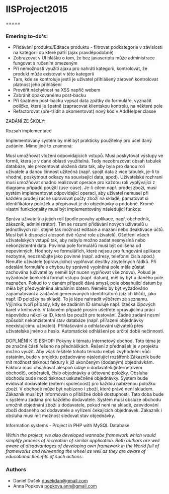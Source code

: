 # IISProject2015
=====

### Emering to-do's:
* Přidávání produktu/Editace produktu - filtrovat podkategorie v závislosti na kategorii do které patří (ajax pravděpodobně)
* Zobrazovat v UI hlášku o tom, že bez javascriptu může administrace fungovat s ručením omezeným
* Při nemožnosti využití ajaxu pro nahrátí kategorií, kontrolovat, že produkt může existovat v této kategorii
* Tam, kde se kontroluje jestli je uživatel přihlášený zároveň kontrolovat platnost jeho přihlášení
* Prověřit náchylnost na XSS napříč webem
* Zabránit opakovanému post-backu
* Při špatném post-backu vypsat data zpátky do formuláře, vyznačit políčko, které je špatně (zapracovat klientskou kontrolu, na některé pole
* Refactorovat (pře-třídit a okomentovat) nový kód v AddHelper.classe



ZADÁNÍ ZE ŠKOLY:

Rozsah implementace

Implementovaný systém by měl být prakticky použitelný pro účel daný zadáním. Mimo jiné to znamená:

Musí umožňovat vložení odpovídajících vstupů.
Musí poskytovat výstupy ve formě, která je v dané oblasti využitelná. Tedy nezobrazovat obsah tabulek databáze, ale prezentovat uložená data tak, aby byla pro danou roli uživatele a danou činnost užitečná (např. spojit data z více tabulek, je-li to vhodné, poskytnout odkazy na související data, apod).
Uživatelské rozhraní musí umožňovat snadno realizovat operace pro každou roli vyplývající z diagramu případů použití (use-case). Je-li cílem např. prodej zboží, musí systém implementovat odpovídající operaci, aby uživatel nemusel při každém prodeji ručně upravovat počty zboží na skladě, pamatovat si identifikátory položek a přepisovat je do objednávky a podobně.
Kromě vlastní funkcionality musí být implementovány následující funkce:

Správa uživatelů a jejich rolí (podle povahy aplikace, např. obchodník, zákazník, administrátor). Tím se rozumí přidávání nových uživatelů u jednotlivých rolí, stejně tak možnost editace a mazání nebo deaktivace účtů. Musí být k dispozici alespoň dvě různé role uživatelů.
Ošetření všech uživatelských vstupů tak, aby nebylo možno zadat nesmyslná nebo nekonzistentní data.
Povinná pole formulářů musí být odlišena od nepovinných.
Hodnoty ve formulářích, které nejsou pro fungování aplikace nezbytné, neoznačujte jako povinné (např. adresy, telefonní čísla apod.) Nenuťte uživatele (opravujícího) vyplňovat desítky zbytečných řádků.
Při odeslání formuláře s chybou by správně vyplněná pole měla zůstat zachována (uživatel by neměl být nucen vyplňovat vše znovu).
Pokud je vyžadován konkrétní formát vstupu (např. datum), měl by být u daného pole naznačen.
Pokud to v daném případě dává smysl, pole obsahující datum by měla být předvyplněna aktuálním datem.
Nemělo by být vyžadováno zapamatování a zadávání generovaných identifikátorů (cizích klíčů), jako např. ID položky na skladě. To je lépe nahradit výběrem ze seznamu. Výjimku tvoří případy, kdy se zadáním ID simuluje např. čtečka čipových karet v knihovně. V takovém případě prosím ušetřete opravujícímu práci nápovědou několika ID, která lze použít pro testování.
Žádné zadání nesmí způsobit nekonzistentní stav databáze (např. přiřazení objednávky neexistujícímu uživateli).
Přihlašování a odhlašování uživatelů přes uživatelské jméno a heslo. Automatické odhlášení po určité době nečinnosti.



DOPLNĚNÍ K IS ESHOP:
Pokyny k tématu Internetový obchod. Toto téma je ze značné části řešeno na přednáškách. Řešení z přednášek je v projektu možno využít. Aby však řešitelé tohoto tématu nebyli zvýhodněni vůči ostatním, bude v projektu požadováno následující rozšíření:
Zákazník bude mít možnost tisknout faktury k již ukončeným (dodaným) objednávkám. Faktura musí obsahovat alespoň údaje o dodavateli (internetovém obchodě), odběrateli, číslo objednávky a účtované položky.
Obsluha obchodu bude moci tisknout uskutečněné objednávky.
Systém bude evidovat dodavatele (externí společnost) pro každou nabízenou položku zboží. V obchodě může být nabízeno i zboží, které právě není skladem. Zákazník musí být informován o přibližné době dostupnosti. Tato doba bude v systému zadána pro každého dodavatele. Systém musí obsluze obchodu umožnit objednání zboží u dodavatele, pokud není na skladě, zaevidování zboží dodaného od dodavatele a vyřízení čekajících objednávek. Zákazník i obsluha musí mít možnost sledovat stav objednávky.




Information systems - Project in PHP with MySQL Database

*Within the project, we also developed wannabe framework which would simplify process of recreation of similar application. Both authors are well aware of disadvantages of
developing own framework in the World full of frameworks and reinventing the wheel as well as they are aware of educational benefits of such actions.*

### Authors

* Daniel Dušek <dusekdan@gmail.com>
* Anna Popková <popkova.ann@gmail.com>



